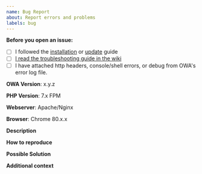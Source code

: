 ```yaml
---
name: Bug Report
about: Report errors and problems
labels: bug
---
```


**Before you open an issue:**

- [ ] I followed the [installation](https://github.com/Open-Web-Analytics/Open-Web-Analytics/wiki/Installation) or [update](https://github.com/Open-Web-Analytics/Open-Web-Analytics/wiki/Updating) guide
- [ ] [I read the troubleshooting guide in the wiki](https://github.com/Open-Web-Analytics/Open-Web-Analytics/wiki/Troubleshooting)
- [ ] I have attached http headers, console/shell errors, or debug from OWA's error log file.

**OWA Version**: x.y.z

**PHP Version**: 7.x FPM

**Webserver**: Apache/Nginx

**Browser**: Chrome 80.x.x

**Description**

<!-- A clear and concise description of the problem. -->

**How to reproduce**

**Possible Solution**

<!--- Optional: only if you have suggestions on a fix/reason for the bug -->

**Additional context**

<!-- Optional: any other context about the problem: log messages, screenshots, etc. -->
